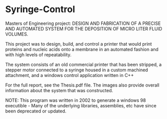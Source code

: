 # Syringe-Control
Masters of Engineering project: DESIGN AND FABRICATION OF A PRECISE AND AUTOMATED SYSTEM FOR THE DEPOSITION OF MICRO LITER FLUID VOLUMES.

This project was to design, build, and control a printer that would print proteins and nucleic acids onto a membrane in an automated fashion and with high levels of repeatability. 

The system consists of an old commercial printer that has been stripped, a stepper motor connected to a syringe housed in a custom machined attachment, and a windows control application written in C++

For the full report, see the Thesis.pdf file. The images also provide overall information about the system that was constructed. 

NOTE: This program was written in 2002 to generate a windows 98 executible - Many of the underlying libraries, assemblies, etc have since been deprecated or updated. 
